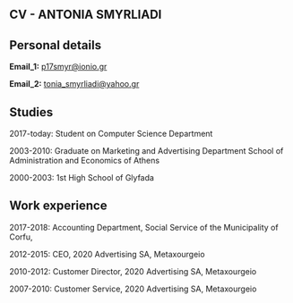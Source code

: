 ## CV - ANTONIA SMYRLIADI

## Personal details
**Email_1:** p17smyr@ionio.gr

**Email_2:** tonia_smyrliadi@yahoo.gr

## Studies
2017-today: Student on Computer Science Department

2003-2010: Graduate on Μarketing and Αdvertising Department
School of Administration and Economics of Athens

2000-2003: 1st High School of Glyfada


## Work experience
2017-2018: Accounting Department, Social Service of the Municipality of Corfu,

2012-2015: CEO, 2020 Advertising SA, Metaxourgeio

2010-2012: Customer Director, 2020 Advertising SA, Metaxourgeio

2007-2010: Customer Service, 2020 Advertising SA, Metaxourgeio



